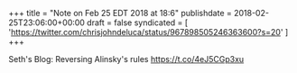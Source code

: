 +++
title = "Note on Feb 25 EDT 2018 at 18:6"
publishdate = 2018-02-25T23:06:00+00:00
draft = false
syndicated = [ 'https://twitter.com/chrisjohndeluca/status/967898505246363600?s=20' ]
+++

Seth's Blog: Reversing Alinsky's rules https://t.co/4eJ5CGp3xu

